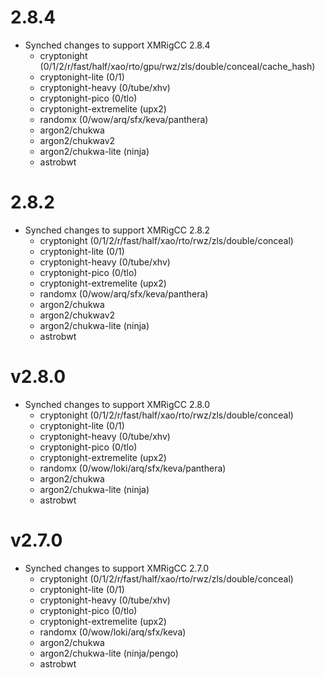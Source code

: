 # 2.8.4
* Synched changes to support XMRigCC 2.8.4
    * cryptonight (0/1/2/r/fast/half/xao/rto/gpu/rwz/zls/double/conceal/cache_hash)
    * cryptonight-lite (0/1)
    * cryptonight-heavy (0/tube/xhv)
    * cryptonight-pico (0/tlo)
    * cryptonight-extremelite (upx2)
    * randomx (0/wow/arq/sfx/keva/panthera)
    * argon2/chukwa
    * argon2/chukwav2
    * argon2/chukwa-lite (ninja)
    * astrobwt
# 2.8.2
* Synched changes to support XMRigCC 2.8.2
    * cryptonight (0/1/2/r/fast/half/xao/rto/rwz/zls/double/conceal)
    * cryptonight-lite (0/1)
    * cryptonight-heavy (0/tube/xhv)
    * cryptonight-pico (0/tlo)
    * cryptonight-extremelite (upx2)
    * randomx (0/wow/arq/sfx/keva/panthera)
    * argon2/chukwa
    * argon2/chukwav2
    * argon2/chukwa-lite (ninja)
    * astrobwt
# v2.8.0
* Synched changes to support XMRigCC 2.8.0
    * cryptonight (0/1/2/r/fast/half/xao/rto/rwz/zls/double/conceal)
    * cryptonight-lite (0/1)
    * cryptonight-heavy (0/tube/xhv)
    * cryptonight-pico (0/tlo)
    * cryptonight-extremelite (upx2)
    * randomx (0/wow/loki/arq/sfx/keva/panthera)
    * argon2/chukwa
    * argon2/chukwa-lite (ninja)
    * astrobwt
# v2.7.0
* Synched changes to support XMRigCC 2.7.0
    * cryptonight (0/1/2/r/fast/half/xao/rto/rwz/zls/double/conceal)
    * cryptonight-lite (0/1)
    * cryptonight-heavy (0/tube/xhv)
    * cryptonight-pico (0/tlo)
    * cryptonight-extremelite (upx2)
    * randomx (0/wow/loki/arq/sfx/keva)
    * argon2/chukwa
    * argon2/chukwa-lite (ninja/pengo)
    * astrobwt
